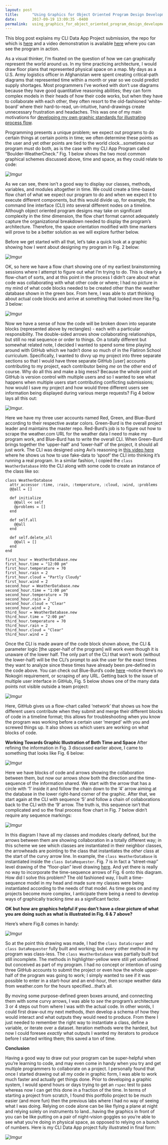 ```yaml
---
layout: post
title:      "Using Graphics for Object Oriented Program Design Development"
date:       2017-09-19 13:09:35 -0400
permalink:  using_graphics_for_object_oriented_program_design_development
---
```



This blog post explains my CLI Data App Project submission, the repo for which is [here]( https://github.com/Richard-Burd/richardburd-cli-app) and a video demonstration is available [here]( https://youtu.be/6PWwNzizCOs) where you can see the program in action.

As a visual thinker, I’m fixated on the question of how we can graphically represent the world around us.  In my time practicing architecture, I would draw floor plans that represented physical space on a map.  My days as a U.S. Army logistics officer in Afghanistan were spent creating critical-path diagrams that represented time within a month or year so we could predict supply shortages.  Most programmers I’ve worked with don’t use diagrams because they have good quantitative reasoning abilities; they can form complex models in their heads of how their code works, but when they have to collaborate with each other, they often resort to the old-fashioned ‘white-board’ where their hard-to-read, un-intuitive, hand-drawings create unnecessary frustration and headaches.  This was one of my main motivations for [developing my own graphic standards for illustrating process flow]( https://richard-burd.github.io/2017/09/15/object_oriented_architecture_for_visual_thinkers/).  

Programming presents a unique problem; we expect out programs to do certain things at certain points in time; we often determine these points as the user and yet other points are tied to the world clock…sometimes our program must do both, as is the case with my CLI App Program called “Boulder-WeatherCheck.”  Fig. 1 below shows the two most common graphical schemes discussed above, time and space, as they could relate to code:

![Imgur](https://i.imgur.com/wTsp1XK.png)

As we can see, there isn’t a good way to display our classes, methods, variables, and modules altogether in time.  We could create a time-based flow chart of what we expect our program to do and when we expect it to execute different components, but this would divide up, for example, the command line interface (CLI) into several different nodes on a timeline.  Although object oriented program designs may take on significant complexity in the *time* dimension, the flow chart format cannot adequately capture the organizational breakdown needed to display the program’s architecture.  Therefore, the space orientation modified with time markers will prove to be a better solution as we will explore further below.

Before we get started with all that, let’s take a quick look at a graphic showing how I went about designing my program in Fig. 2 below:

![Imgur](https://i.imgur.com/K3hKXSD.png)

OK, so here we have a flow chart showing one of my earliest brainstorming sessions where I attempt to figure out what I’m trying to do.  This is clearly a flow-chart of sorts, and at this point in the process I didn’t care about what code was collaborating with what other code or where;  I had no picture in my mind of what code blocks needed to be created other than the weather database shown in the green box.  From here, I was able to start thinking about actual code blocks and arrive at something that looked more like Fig. 3 below:   

![Imgur](https://i.imgur.com/zLJ8gwb.png)


Now we have a sense of how the code will be broken down into separate blocks (represented above by rectangles) - each with a particular responsibility.  The double-sided arrows show collaborating relationships, but still no real sequence or order to things.  On a totally different but somewhat related note, I decided I wanted to spend some time playing around with GitHub which we hadn’t done so much of in the Flatiron School curriculum.  Specifically, I wanted to divvy up my project into three separate sections so that I would have three separate GitHub [user] accounts contributing to my project, each contributor being *me* on the other end of course.  Why do all this and make a big mess?  Because the whole point of GitHub is version control with multiple users and so I wanted to see what happens when multiple users start contributing conflicting submissions; how would I save my project and how would three different users see information being displayed during various merge requests?  Fig 4 below lays all this out:

![Imgur](https://i.imgur.com/lHFxAfR.png).

Here we have my three user accounts named Red, Green, and Blue-Burd according to their respective avatar colors.  Green-Burd is the overall project leader and maintains the master repo.  Red-Burd’s job is to figure out how to scrape the weather.com URL for the weather data I need to make my program work, and Blue-Burd has to write the overall CLI.  When Green-Burd brings together the ‘upper-half’ and ‘lower-half’ of the project, it should all just work.  The CLI was designed using Avi’s reasoning in [this video here]( https://www.youtube.com/watch?v=_lDExWIhYKI) where he shows us how to use fake-data to ‘spoof’ the CLI into thinking it’s running a real program.  In a similar fashion, I copied the `class WeatherDatabase` into the CLI along with some code to create an instance of the class like so: 
```
class WeatherDatabase 
  attr_accessor :time, :rain, :temperature, :cloud, :wind, :problems
  @@all = []
  
  def initialize
    @@all << self
    @problems = []
  end

  def self.all
    @@all
  end

  def self.delete_all
    @@all = []
  end
end

first_hour = WeatherDatabase.new 
first_hour.time = "12:00 pm"
first_hour.temperature = 70
first_hour.rain = 2
first_hour.cloud = "Partly Cloudy"
first_hour.wind = 2
second_hour = WeatherDatabase.new 
second_hour.time = "1:00 pm"
second_hour.temperature = 70
second_hour.rain = 2 
second_hour.cloud = "Clear" 
second_hour.wind = 2
third_hour = WeatherDatabase.new 
third_hour.time = "2:00 pm"
third_hour.temperature = 70
third_hour.rain = 2
third_hour.cloud = "Clear"
third_hour.wind = 2
```
Once the CLI is made aware of the code block shown above, the CLI & parameter logic [the upper-half of the program] will work even though it is unaware of the lower half.  The only part of the CLI that won’t work (without the lower-half) will be the CLI’s prompt to ask the user for the exact times they want to analyze since these times have already been pre-defined in the code above.  You can check out Blue-Burd’s code [here]( https://repl.it/KpBS/0) –notice there’s no Nokogiri requirement, or scraping of any URL.  Getting back to the issue of multiple user interface in GitHub, Fig. 5 below shows one of the many data points not visible outside a team project:

![Imgur](https://i.imgur.com/NVfXusW.png)

Here, GitHub gives us a flow-chart called ‘network’ that shows us how the different users contribute when they submit and merge their different blocks of code in a timeline format;  this allows for troubleshooting when you know the program was working before a certain user ‘merged’ with you and screwed things up.  It also shows us which users are working on what blocks of code.

**Working Towards Graphic Illustration of Both Time and Space** 
After refining the information in Fig. 3 discussed earlier above, I came to something that looks like Fig. 6 below:

![Imgur](https://i.imgur.com/yi1SUPB.png)

Here we have blocks of code and arrows showing the collaboration between them, but now our arrows show both the direction and the time-sequence of the information shared.  We start with the arrow that has a circle with ‘1’ inside it and follow the chain down to the ‘4’ arrow aiming at the database in the lower right-hand corner of the graphic.  After that, we start again at the CLI with sequence ‘5’ and follow a chain of collaborations back to the CLI with the ‘9’ arrow.  The truth is, this sequence isn’t that complicated and so the final process flow chart in Fig. 7 below didn’t require any sequence markings:

![Imgur](https://i.imgur.com/KJUUwmB.png)

In this diagram I have all my classes and modules clearly defined, but the arrows between them are showing collaboration in a totally different way; in this scheme we see which classes are instantiated in their neighbor classes, the arrowheads are pointing to the class that instantiates the *other* class at the start of the curvy arrow line.  In example, the `class WeatherDataBase` is instantiated inside the `class DataRequester`.  Fig. 7 is in fact a “street-map” level drawing of the “floor-plan” level drawing [here]( https://i.imgur.com/8g2XrVp.png). And yet there is really no way to incorporate the time-sequence arrows of Fig. 6 onto this diagram.  How did I solve this problem?  The old fashioned way, I built a time-sequence model in my head and made sure my classes were being instantiated according to the needs of that model.  As time goes on and my projects become more complex, I anticipate there being a need to develop ways of graphically tracking *time* as a significant factor. 

**OK but how are graphics helpful if you don’t have a clear picture of what you are doing such as what is illustrated in Fig. 6 & 7 above?** 

Here’s where Fig.8 comes in handy:

![Imgur](https://i.imgur.com/ew3OsMQ.png)

So at the point this drawing was made, I had the `class DataScraper` and `class DataRequester` fully built and working; but every other method in my program was class-less.  The `class WeatherDatabase` was partially built but still incomplete.  The methods in highlighter-yellow were still yet undefined but conceived as part of my program.  I had no concept or intention of using three GitHub accounts to submit the project or even how the whole upper-half of the program was going to work; I simply wanted to see if it was possible to enter in a start-hour and an end-hour, then scrape weather data from weather.com for the hours specified…that’s all.

By moving some purpose-defined green boxes around, and connecting them with some curvy arrows, I was able to *see* the program’s architecture 3 or 4 steps out from where I was with the actual code.  In other words, I could first draw-out my next methods, *then* develop a schema of how they would interact and what outputs they would need to produce.  From there I just needed to remember the right way to instantiate a class, define a variable, or iterate over a dataset.  Iteration methods were the hardest, but now I could foresee *exactly* what outputs I wanted my iterators to produce before I started writing them; this saved a ton of time.  

**Conclusion**

Having a good way to draw out your program can be super-helpful when you’re learning to code, and may even come in handy when you try and get multiple programmers to collaborate on a project.  I personally found that once I started drawing out all my code in graphic form, I was able to work much faster and actually get things done.  Prior to developing a graphic system, I would spend hours or days trying to get an `rspec` test to pass whereas now I can get this done in a fraction of the time.  In terms of starting a project from scratch, I found this portfolio project to be much easier (and more fun) then the previous labs where I had no way of seeing what I was doing.  Relying on code alone can be like flying a plane at night and relying solely on instruments to land…having the graphics in front of you can be like putting on a pair of night-vision goggles so you’re able to see what you’re doing in physical space, as opposed to relying on a bunch of numbers.  Here is my CLI Data App project fully illustrated in final form:

![Imgur](https://i.imgur.com/8g2XrVp.png)

